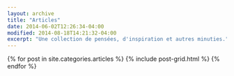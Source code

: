 ```yaml
---
layout: archive
title: "Articles"
date: 2014-06-02T12:26:34-04:00
modified: 2014-08-18T14:21:32-04:00
excerpt: "Une collection de pensées, d'inspiration et autres minuties."
---
```


<div class="tiles">
{% for post in site.categories.articles %}
  {% include post-grid.html %}
{% endfor %}
</div><!-- /.tiles -->

